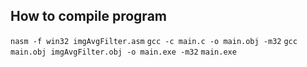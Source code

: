 ## How to compile program
``nasm -f win32 imgAvgFilter.asm``
``gcc -c main.c -o main.obj -m32``
``gcc main.obj imgAvgFilter.obj -o main.exe -m32``
``main.exe``